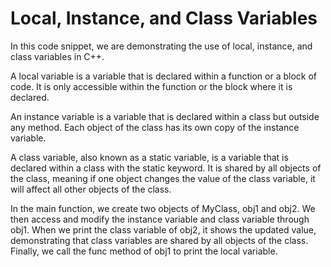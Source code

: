 # Local, Instance, and Class Variables
In this code snippet, we are demonstrating the use of local, instance, and class variables in C++. 

A local variable is a variable that is declared within a function or a block of code. It is only accessible within the function or the block where it is declared.

An instance variable is a variable that is declared within a class but outside any method. Each object of the class has its own copy of the instance variable.

A class variable, also known as a static variable, is a variable that is declared within a class with the static keyword. It is shared by all objects of the class, meaning if one object changes the value of the class variable, it will affect all other objects of the class.

In the main function, we create two objects of MyClass, obj1 and obj2. We then access and modify the instance variable and class variable through obj1. When we print the class variable of obj2, it shows the updated value, demonstrating that class variables are shared by all objects of the class. Finally, we call the func method of obj1 to print the local variable.